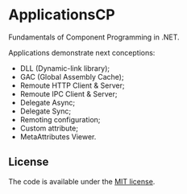 # ApplicationsCP

Fundamentals of Component Programming in .NET. 

Applications demonstrate next conceptions:
- DLL (Dynamic-link library);
- GAC (Global Assembly Cache);
- Remoute HTTP Client & Server;
- Remoute IPC Client & Server;
- Delegate Async;
- Delegate Sync;
- Remoting configuration;
- Custom attribute;
- MetaAttributes Viewer.

## License

The code is available under the [MIT license](LICENSE).
